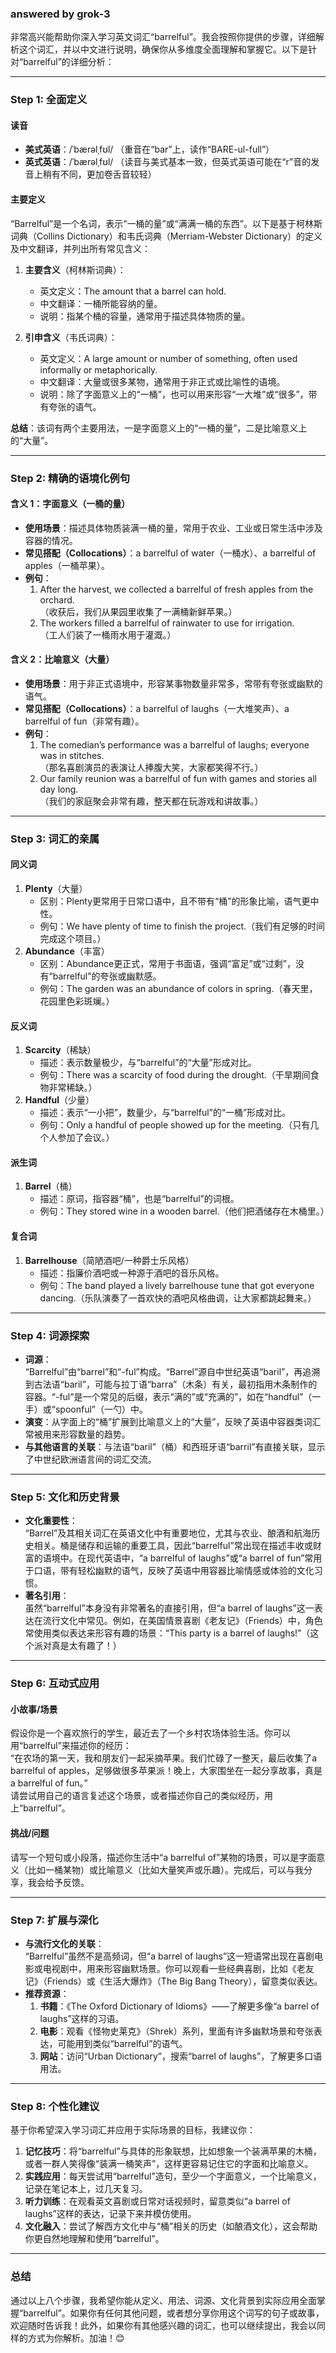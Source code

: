 ### answered by grok-3
非常高兴能帮助你深入学习英文词汇“barrelful”。我会按照你提供的步骤，详细解析这个词汇，并以中文进行说明，确保你从多维度全面理解和掌握它。以下是针对“barrelful”的详细分析：

---

### Step 1: 全面定义

#### 读音
- **美式英语**：/ˈbærəlˌfʊl/ （重音在“bar”上，读作“BARE-ul-full”）
- **英式英语**：/ˈbærəlˌfʊl/ （读音与美式基本一致，但英式英语可能在“r”音的发音上稍有不同，更加卷舌音较轻）

#### 主要定义
“Barrelful”是一个名词，表示“一桶的量”或“满满一桶的东西”。以下是基于柯林斯词典（Collins Dictionary）和韦氏词典（Merriam-Webster Dictionary）的定义及中文翻译，并列出所有常见含义：

1. **主要含义**（柯林斯词典）：
   - 英文定义：The amount that a barrel can hold.
   - 中文翻译：一桶所能容纳的量。
   - 说明：指某个桶的容量，通常用于描述具体物质的量。

2. **引申含义**（韦氏词典）：
   - 英文定义：A large amount or number of something, often used informally or metaphorically.
   - 中文翻译：大量或很多某物，通常用于非正式或比喻性的语境。
   - 说明：除了字面意义上的“一桶”，也可以用来形容“一大堆”或“很多”，带有夸张的语气。

**总结**：该词有两个主要用法，一是字面意义上的“一桶的量”，二是比喻意义上的“大量”。

---

### Step 2: 精确的语境化例句

#### 含义 1：字面意义（一桶的量）
- **使用场景**：描述具体物质装满一桶的量，常用于农业、工业或日常生活中涉及容器的情况。
- **常见搭配（Collocations）**：a barrelful of water（一桶水）、a barrelful of apples（一桶苹果）。
- **例句**：
  1. After the harvest, we collected a barrelful of fresh apples from the orchard.  
     （收获后，我们从果园里收集了一满桶新鲜苹果。）
  2. The workers filled a barrelful of rainwater to use for irrigation.  
     （工人们装了一桶雨水用于灌溉。）

#### 含义 2：比喻意义（大量）
- **使用场景**：用于非正式语境中，形容某事物数量非常多，常带有夸张或幽默的语气。
- **常见搭配（Collocations）**：a barrelful of laughs（一大堆笑声）、a barrelful of fun（非常有趣）。
- **例句**：
  1. The comedian’s performance was a barrelful of laughs; everyone was in stitches.  
     （那名喜剧演员的表演让人捧腹大笑，大家都笑得不行。）  
  2. Our family reunion was a barrelful of fun with games and stories all day long.  
     （我们的家庭聚会非常有趣，整天都在玩游戏和讲故事。）

---

### Step 3: 词汇的亲属

#### 同义词
1. **Plenty**（大量）
   - 区别：Plenty更常用于日常口语中，且不带有“桶”的形象比喻，语气更中性。
   - 例句：We have plenty of time to finish the project.（我们有足够的时间完成这个项目。）
2. **Abundance**（丰富）
   - 区别：Abundance更正式，常用于书面语，强调“富足”或“过剩”，没有“barrelful”的夸张或幽默感。
   - 例句：The garden was an abundance of colors in spring.（春天里，花园里色彩斑斓。）

#### 反义词
1. **Scarcity**（稀缺）
   - 描述：表示数量极少，与“barrelful”的“大量”形成对比。
   - 例句：There was a scarcity of food during the drought.（干旱期间食物非常稀缺。）
2. **Handful**（少量）
   - 描述：表示“一小把”，数量少，与“barrelful”的“一桶”形成对比。
   - 例句：Only a handful of people showed up for the meeting.（只有几个人参加了会议。）

#### 派生词
1. **Barrel**（桶）
   - 描述：原词，指容器“桶”，也是“barrelful”的词根。
   - 例句：They stored wine in a wooden barrel.（他们把酒储存在木桶里。）

#### 复合词
1. **Barrelhouse**（简陋酒吧/一种爵士乐风格）
   - 描述：指廉价酒吧或一种源于酒吧的音乐风格。
   - 例句：The band played a lively barrelhouse tune that got everyone dancing.（乐队演奏了一首欢快的酒吧风格曲调，让大家都跳起舞来。）

---

### Step 4: 词源探索

- **词源**：  
  “Barrelful”由“barrel”和“-ful”构成。“Barrel”源自中世纪英语“baril”，再追溯到古法语“baril”，可能与拉丁语“barra”（木条）有关，最初指用木条制作的容器。“-ful”是一个常见的后缀，表示“满的”或“充满的”，如在“handful”（一手）或“spoonful”（一勺）中。
- **演变**：从字面上的“桶”扩展到比喻意义上的“大量”，反映了英语中容器类词汇常被用来形容数量的趋势。
- **与其他语言的关联**：与法语“baril”（桶）和西班牙语“barril”有直接关联，显示了中世纪欧洲语言间的词汇交流。

---

### Step 5: 文化和历史背景

- **文化重要性**：  
  “Barrel”及其相关词汇在英语文化中有重要地位，尤其与农业、酿酒和航海历史相关。桶是储存和运输的重要工具，因此“barrelful”常出现在描述丰收或财富的语境中。在现代英语中，“a barrelful of laughs”或“a barrel of fun”常用于口语，带有轻松幽默的语气，反映了英语中用容器比喻情感或体验的文化习惯。
- **著名引用**：  
  虽然“barrelful”本身没有非常著名的直接引用，但“a barrel of laughs”这一表达在流行文化中常见。例如，在美国情景喜剧《老友记》（Friends）中，角色常使用类似表达来形容有趣的场景：“This party is a barrel of laughs!”（这个派对真是太有趣了！）

---

### Step 6: 互动式应用

#### 小故事/场景
假设你是一个喜欢旅行的学生，最近去了一个乡村农场体验生活。你可以用“barrelful”来描述你的经历：  
“在农场的第一天，我和朋友们一起采摘苹果。我们忙碌了一整天，最后收集了a barrelful of apples，足够做很多苹果派！晚上，大家围坐在一起分享故事，真是a barrelful of fun。”  
请尝试用自己的语言复述这个场景，或者描述你自己的类似经历，用上“barrelful”。

#### 挑战/问题
请写一个短句或小段落，描述你生活中“a barrelful of”某物的场景，可以是字面意义（比如一桶某物）或比喻意义（比如大量笑声或乐趣）。完成后，可以与我分享，我会给予反馈。

---

### Step 7: 扩展与深化

- **与流行文化的关联**：  
  “Barrelful”虽然不是高频词，但“a barrel of laughs”这一短语常出现在喜剧电影或电视剧中，用来形容幽默场景。你可以观看一些经典喜剧，比如《老友记》（Friends）或《生活大爆炸》（The Big Bang Theory），留意类似表达。
- **推荐资源**：  
  1. **书籍**：《The Oxford Dictionary of Idioms》——了解更多像“a barrel of laughs”这样的习语。  
  2. **电影**：观看《怪物史莱克》（Shrek）系列，里面有许多幽默场景和夸张表达，可能用到类似“barrelful”的语气。  
  3. **网站**：访问“Urban Dictionary”，搜索“barrel of laughs”，了解更多口语用法。

---

### Step 8: 个性化建议

基于你希望深入学习词汇并应用于实际场景的目标，我建议你：
1. **记忆技巧**：将“barrelful”与具体的形象联想，比如想象一个装满苹果的木桶，或者一群人笑得像“装满一桶笑声”，这样更容易记住它的字面和比喻意义。
2. **实践应用**：每天尝试用“barrelful”造句，至少一个字面意义，一个比喻意义，记录在笔记本上，过几天复习。
3. **听力训练**：在观看英文喜剧或日常对话视频时，留意类似“a barrel of laughs”这样的表达，记录下来并模仿使用。
4. **文化融入**：尝试了解西方文化中与“桶”相关的历史（如酿酒文化），这会帮助你更自然地理解和使用“barrelful”。

---

### 总结
通过以上八个步骤，我希望你能从定义、用法、词源、文化背景到实际应用全面掌握“barrelful”。如果你有任何其他问题，或者想分享你用这个词写的句子或故事，欢迎随时告诉我！此外，如果你有其他感兴趣的词汇，也可以继续提出，我会以同样的方式为你解析。加油！😊